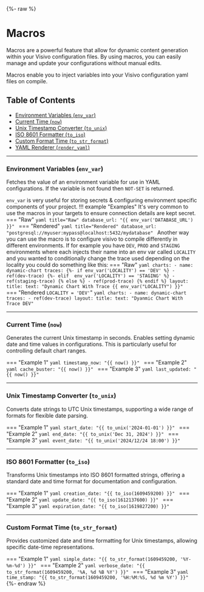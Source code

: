 {%- raw %}
# Macros 

Macros are a powerful feature that allow for dynamic content generation within your Visivo configuration files. By using macros, you can easily manage and update your configurations without manual edits.

Macros enable you to inject variables into your Visivo configuration yaml files on compile. 

## Table of Contents

- [Environment Variables (`env_var`)](#environment-variables-env_var)
- [Current Time (`now`)](#current-time-now)
- [Unix Timestamp Converter (`to_unix`)](#unix-timestamp-converter-to_unix)
- [ISO 8601 Formatter (`to_iso`)](#iso-8601-formatter-to_iso)
- [Custom Format Time (`to_str_format`)](#custom-format-time-to_str_format)
- [YAML Renderer (`render_yaml`)](#yaml-renderer-render_yaml)

---

### Environment Variables (`env_var`)

Fetches the value of an environment variable for use in YAML configurations. If the variable is not found then `NOT-SET` is returned. 

`env_var` is very useful for storing secrets & configuring environment specific components of your project. 
!!! example "Examples"
    It's very common to use the macros in your targets to ensure connection details are kept secret.
    === "Raw"
        ```yaml title="Raw"
        database_url: "{{ env_var('DATABASE_URL') }}"
        ```
    === "Rendered"
        ```yaml title="Rendered"
        database_url: "postgresql://myuser:mypass@localhost:5432/mydatabase"
        ```
    Another way you can use the macro is to configure visivo to compile differently in different environments. If for example you have `DEV`, `PROD` and `STAGING` environments where each injects their name into an env var called `LOCALITY` and you wanted to conditionally change the trace used depending on the locality you could do something like this: 
    === "Raw"
        ```yaml
        charts:
            - name: dynamic-chart
              traces:
              {%- if env_var('LOCALITY') == 'DEV' %}
                - ref(dev-trace)
              {%- elif  env_var('LOCALITY') == 'STAGING' %}
                - ref(staging-trace)
              {% else %}
                - ref(prod-trace)
              {% endif %}
              layout:
                title:
                  text: "Dynamic Chart With Trace {{ env_var("LOCALITY") }}"
        ```
    === "Rendered `LOCALITY = 'DEV'`"
        ```yaml
        charts:
            - name: dynamic-chart
              traces:
                - ref(dev-trace)
              layout:
                title:
                  text: "Dyanmic Chart With Trace DEV"
        ```

---

### Current Time (`now`)

Generates the current Unix timestamp in seconds. Enables setting dynamic date and time values in configurations. This is particularly useful for controlling default chart ranges. 

=== "Example 1"
    ```yaml
    timestamp_now: "{{ now() }}"
    ```
=== "Example 2"
    ```yaml
    cache_buster: "{{ now() }}"
    ```
=== "Example 3"
    ```yaml
    last_updated: "{{ now() }}"
    ```

---

### Unix Timestamp Converter (`to_unix`)

Converts date strings to UTC Unix timestamps, supporting a wide range of formats for flexible date parsing.

=== "Example 1"
    ```yaml
    start_date: "{{ to_unix('2024-01-01') }}"
    ```
=== "Example 2"
    ```yaml
    end_date: "{{ to_unix('Dec 31, 2024') }}"
    ```
=== "Example 3"
    ```yaml
    event_date: "{{ to_unix('2024/12/24 18:00') }}"
    ```

---

### ISO 8601 Formatter (`to_iso`)

Transforms Unix timestamps into ISO 8601 formatted strings, offering a standard date and time format for documentation and configuration.

=== "Example 1"
    ```yaml
    creation_date: "{{ to_iso(1609459200) }}"
    ```
=== "Example 2"
    ```yaml
    update_date: "{{ to_iso(1612137600) }}"
    ```
=== "Example 3"
    ```yaml
    expiration_date: "{{ to_iso(1619827200) }}"
    ```

---

### Custom Format Time (`to_str_format`)

Provides customized date and time formatting for Unix timestamps, allowing specific date-time representations.

=== "Example 1"
    ```yaml
    simple_date: "{{ to_str_format(1609459200, '%Y-%m-%d') }}"
    ```
=== "Example 2"
    ```yaml
    verbose_date: "{{ to_str_format(1609459200, '%A, %d %B %Y') }}"
    ```
=== "Example 3"
    ```yaml
    time_stamp: "{{ to_str_format(1609459200, '%H:%M:%S, %d %m %Y') }}"
    ```
{%- endraw %}